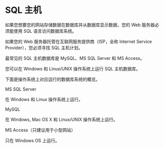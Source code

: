 # SQL 主机
如果您想要您的网站存储数据在数据库并从数据库显示数据，您的 Web 服务器必须能使用 SQL 语言访问数据库系统。

如果您的 Web 服务器托管在互联网服务提供商（ISP，全称 Internet Service Provider），您必须寻找 SQL 主机计划。

最常见的 SQL 主机数据库是 MySQL、MS SQL Server 和 MS Access。

您可以在 Windows 和 Linux/UNIX 操作系统上运行 SQL 主机数据库。

下面是操作系统上对应运行的数据库系统的概览。

MS SQL Server

在 Windows 和 Linux 操作系统上运行。

MySQL

在 Windows, Mac OS X 和 Linux/UNIX 操作系统上运行。

MS Access（只建议用于小型网站）

只在 Windows OS 上运行。